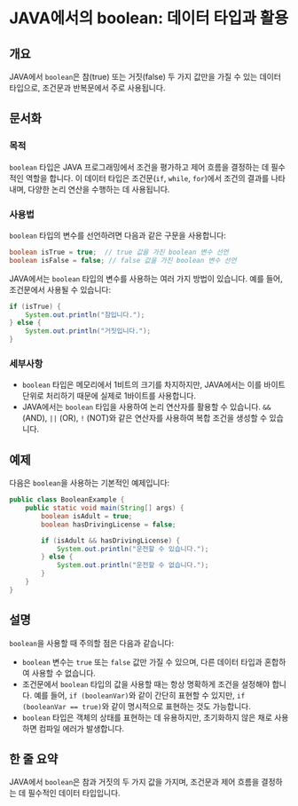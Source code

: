 <!--
Meta Description: # JAVA에서의 boolean: 데이터 타입과 활용 ## 개요 JAVA에서 `boolean`은 참(true) 또는 거짓(false) 두 가지 값만을 가질 수 있는 데이터 타입으로, 조건문과 반복문에서 주로 사용됩니다. ## 문서화 ### 목적 `boolean` 타입은...
Meta Keywords: boolean, true, 데이터, false, 있습니다
-->

# JAVA에서의 boolean: 데이터 타입과 활용

## 개요
JAVA에서 `boolean`은 참(true) 또는 거짓(false) 두 가지 값만을 가질 수 있는 데이터 타입으로, 조건문과 반복문에서 주로 사용됩니다.

## 문서화
### 목적
`boolean` 타입은 JAVA 프로그래밍에서 조건을 평가하고 제어 흐름을 결정하는 데 필수적인 역할을 합니다. 이 데이터 타입은 조건문(`if`, `while`, `for`)에서 조건의 결과를 나타내며, 다양한 논리 연산을 수행하는 데 사용됩니다.

### 사용법
`boolean` 타입의 변수를 선언하려면 다음과 같은 구문을 사용합니다:
```java
boolean isTrue = true;  // true 값을 가진 boolean 변수 선언
boolean isFalse = false; // false 값을 가진 boolean 변수 선언
```

JAVA에서는 `boolean` 타입의 변수를 사용하는 여러 가지 방법이 있습니다. 예를 들어, 조건문에서 사용될 수 있습니다:
```java
if (isTrue) {
    System.out.println("참입니다.");
} else {
    System.out.println("거짓입니다.");
}
```

### 세부사항
- `boolean` 타입은 메모리에서 1비트의 크기를 차지하지만, JAVA에서는 이를 바이트 단위로 처리하기 때문에 실제로 1바이트를 사용합니다.
- JAVA에서는 `boolean` 타입을 사용하여 논리 연산자를 활용할 수 있습니다. `&&` (AND), `||` (OR), `!` (NOT)와 같은 연산자를 사용하여 복합 조건을 생성할 수 있습니다.

## 예제
다음은 `boolean`을 사용하는 기본적인 예제입니다:

```java
public class BooleanExample {
    public static void main(String[] args) {
        boolean isAdult = true;
        boolean hasDrivingLicense = false;

        if (isAdult && hasDrivingLicense) {
            System.out.println("운전할 수 있습니다.");
        } else {
            System.out.println("운전할 수 없습니다.");
        }
    }
}
```

## 설명
`boolean`을 사용할 때 주의할 점은 다음과 같습니다:
- `boolean` 변수는 `true` 또는 `false` 값만 가질 수 있으며, 다른 데이터 타입과 혼합하여 사용할 수 없습니다.
- 조건문에서 `boolean` 타입의 값을 사용할 때는 항상 명확하게 조건을 설정해야 합니다. 예를 들어, `if (booleanVar)`와 같이 간단히 표현할 수 있지만, `if (booleanVar == true)`와 같이 명시적으로 표현하는 것도 가능합니다.
- `boolean` 타입은 객체의 상태를 표현하는 데 유용하지만, 초기화하지 않은 채로 사용하면 컴파일 에러가 발생합니다.

## 한 줄 요약
JAVA에서 `boolean`은 참과 거짓의 두 가지 값을 가지며, 조건문과 제어 흐름을 결정하는 데 필수적인 데이터 타입입니다.